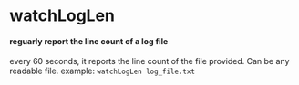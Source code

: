 # watchLogLen
#### reguarly report the line count of a log file
every 60 seconds, it reports the line count of the file provided. Can be any readable file.
example: `watchLogLen log_file.txt`
